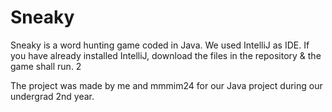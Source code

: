 # Sneaky
Sneaky is a word hunting game coded in Java.
We used IntelliJ as IDE. If you have already installed IntelliJ, download the files in the repository & the game shall run. 2


The project was made by me and mmmim24 for our Java project during our undergrad 2nd year. 

